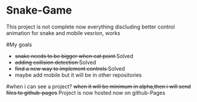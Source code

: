 # Snake-Game
This project is not complete
now everything discluding better control animation for snake and mobile vesrion, works

#My goals
- <del> snake needs to be bigger when eat point </del> Solved
- <del> adding collision detection </del> Solved
- <del> find a new way to implement controls </del> Solved
- maybe add mobile but it will be in other repositories

#when i can see a project?
<del>when it will be minimum in alpha,then i will send
files to github-pages</del>
Project is now hosted now on github-Pages
